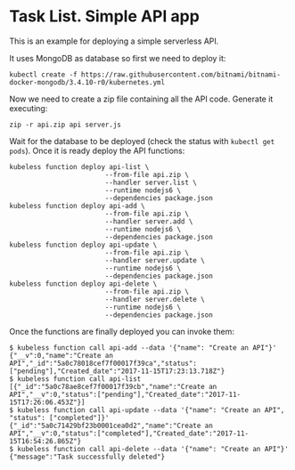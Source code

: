 # Task List. Simple API app

This is an example for deploying a simple serverless API.

It uses MongoDB as database so first we need to deploy it:

```console
kubectl create -f https://raw.githubusercontent.com/bitnami/bitnami-docker-mongodb/3.4.10-r0/kubernetes.yml
```

Now we need to create a zip file containing all the API code. Generate it executing:

```console
zip -r api.zip api server.js
```

Wait for the database to be deployed (check the status with `kubectl get pods`). Once it is ready deploy the API functions:

```console
kubeless function deploy api-list \
                        --from-file api.zip \
                        --handler server.list \
                        --runtime nodejs6 \
                        --dependencies package.json
kubeless function deploy api-add \
                        --from-file api.zip \
                        --handler server.add \
                        --runtime nodejs6 \
                        --dependencies package.json
kubeless function deploy api-update \
                        --from-file api.zip \
                        --handler server.update \
                        --runtime nodejs6 \
                        --dependencies package.json
kubeless function deploy api-delete \
                        --from-file api.zip \
                        --handler server.delete \
                        --runtime nodejs6 \
                        --dependencies package.json
```

Once the functions are finally deployed you can invoke them:

```console
$ kubeless function call api-add --data '{"name": "Create an API"}'
{"__v":0,"name":"Create an API","_id":"5a0c78018cef7f00017f39ca","status":["pending"],"Created_date":"2017-11-15T17:23:13.718Z"}
$ kubeless function call api-list
[{"_id":"5a0c78ae8cef7f00017f39cb","name":"Create an API","__v":0,"status":["pending"],"Created_date":"2017-11-15T17:26:06.453Z"}]
$ kubeless function call api-update --data '{"name": "Create an API", "status": ["completed"]}'
{"_id":"5a0c71429bf23b0001cea0d2","name":"Create an API","__v":0,"status":["completed"],"Created_date":"2017-11-15T16:54:26.865Z"}
$ kubeless function call api-delete --data '{"name": "Create an API"}'
{"message":"Task successfully deleted"}
```